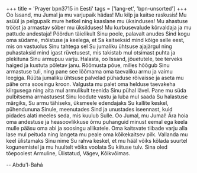 +++
title = 'Prayer bpn3715 in Eesti'
tags = ['lang-et', 'bpn-unsorted']
+++
Oo Issand, mu Jumal ja mu varjupaik hädas! Mu kilp ja kaitse raskusis! Mu asüül ja pelgupaik mure hetkel ning kaaslane mu üksinduses! Mu ahastuse trööst ja armastav sõber mu üksilduses! Mu kurbusevalude kõrvaldaja ja mu pattude andestaja!
Pöördun täielikult Sinu poole, palavalt anudes Sind kogu oma südame, mõistuse ja keelega, et Sa kaitseksid mind kõige selle eest, mis on vastuolus Sinu tahtega sel Su jumaliku ühtsuse ajajärgul ning puhastaksid mind igast rüvetusest, mis takistab mul otsimast puhta ja plekituna Sinu armupuu varju.
Halasta, oo Issand, jõuetutele, tee terveks haiged ja kustuta põletav janu.
Rõõmusta põue, milles hõõgub Sinu armastuse tuli, ning pane see lõõmama oma taevaliku armu ja vaimu leegiga.
Rüüta jumaliku ühtsuse palvelad pühaduse rõivaisse ja aseta mu pähe oma soosingu kroon.
Valgusta mu palet oma helduse taevakeha kiirgusega ning aita mul armulikult teenida Sinu pühal lävel.
Pane mu süda pulbitsema armastusest Sinu loodute vastu ja luba mul saada Su halastuse märgiks, Su armu tähiseks, üksmeele edendajaks Su kallite keskel, pühendununa Sinule, meenutades Sind ja unustades iseennast, kuid pidades alati meeles seda, mis kuulub Sulle.
Oo Jumal, mu Jumal! Ära hoia oma andestuse ja heasoovlikkuse õrnu puhanguid minust eemal ega keela mulle pääsu oma abi ja soosingu allikatele.
Oma kaitsvate tiibade varju alla lase mul peituda ning langeta mu peale oma kõikekaitsev pilk.
Vallanda mu keel ülistamaks Sinu nime Su rahva keskel, et mu hääl võiks kõlada suurtel kogunemistel ja mu huultelt võiks voolata Su kiituse tulv.
Sina oled tõepoolest Armuline, Ülistatud, Vägev, Kõikvõimas.

-- Abdu'l-Bahá
